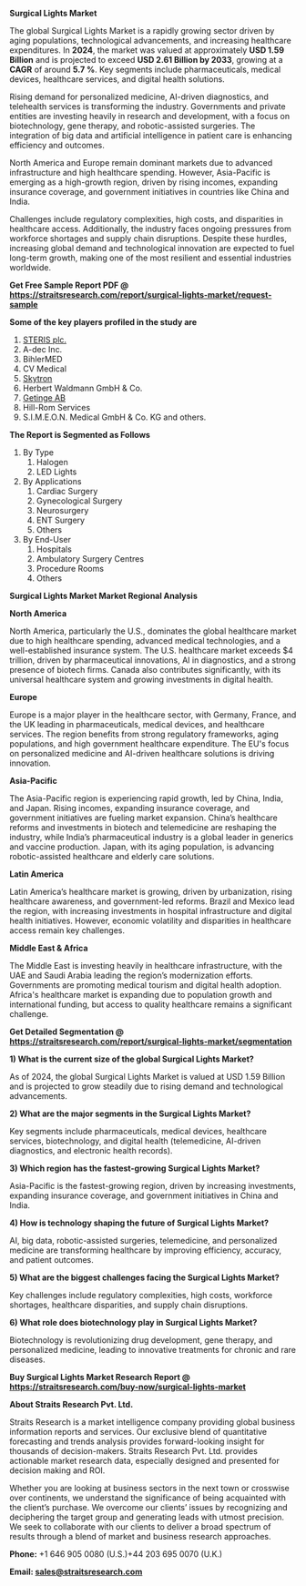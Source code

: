 <p><strong>Surgical Lights Market</strong></p>
<p>The global Surgical Lights Market is a rapidly growing sector driven by aging populations, technological advancements, and increasing healthcare expenditures. In <strong>2024</strong>, the market was valued at approximately <strong>USD 1.59 Billion</strong> and is projected to exceed <strong>USD 2.61 Billion</strong><strong> by 2033</strong>, growing at a <strong>CAGR</strong> of around <strong>5.7 %</strong>. Key segments include pharmaceuticals, medical devices, healthcare services, and digital health solutions.</p>
<p>Rising demand for personalized medicine, AI-driven diagnostics, and telehealth services is transforming the industry. Governments and private entities are investing heavily in research and development, with a focus on biotechnology, gene therapy, and robotic-assisted surgeries. The integration of big data and artificial intelligence in patient care is enhancing efficiency and outcomes.</p>
<p>North America and Europe remain dominant markets due to advanced infrastructure and high healthcare spending. However, Asia-Pacific is emerging as a high-growth region, driven by rising incomes, expanding insurance coverage, and government initiatives in countries like China and India.</p>
<p>Challenges include regulatory complexities, high costs, and disparities in healthcare access. Additionally, the industry faces ongoing pressures from workforce shortages and supply chain disruptions. Despite these hurdles, increasing global demand and technological innovation are expected to fuel long-term growth, making one of the most resilient and essential industries worldwide.</p>
<p><strong>Get Free Sample Report PDF @ <a href=https://straitsresearch.com/report/surgical-lights-market/request-sample>https://straitsresearch.com/report/surgical-lights-market/request-sample</a></strong></p>
<div><strong>Some of the key players profiled in the study are</strong></div>
<p><ol>
<li><a href=""https://www.steris.com/"">STERIS plc.</a></li>
<li>A-dec Inc.</li>
<li>BihlerMED</li>
<li>CV Medical</li>
<li><a href=""https://www.skytron.com/"">Skytron</a></li>
<li>Herbert Waldmann GmbH &amp; Co.</li>
<li><a href=""https://www.getinge.com/us/"">Getinge AB</a></li>
<li>Hill-Rom Services</li>
<li>S.I.M.E.O.N. Medical GmbH &amp; Co. KG and others.</li>
</ol></p>
<p><strong>The Report is Segmented as Follows</strong></p>
<p><ol>
<li>By Type
<ol>
<li>Halogen</li>
<li>LED Lights</li>
</ol>
</li>
<li>By Applications
<ol>
<li>Cardiac Surgery</li>
<li>Gynecological Surgery</li>
<li>Neurosurgery</li>
<li>ENT Surgery</li>
<li>Others</li>
</ol>
</li>
<li>By End-User
<ol>
<li>Hospitals</li>
<li>Ambulatory Surgery Centres</li>
<li>Procedure Rooms</li>
<li>Others</li>
</ol>
</li>
</ol></p>
<p><strong>Surgical Lights Market Market Regional Analysis</strong></p>
<p><strong>North America</strong></p>
<p>North America, particularly the U.S., dominates the global healthcare market due to high healthcare spending, advanced medical technologies, and a well-established insurance system. The U.S. healthcare market exceeds $4 trillion, driven by pharmaceutical innovations, AI in diagnostics, and a strong presence of biotech firms. Canada also contributes significantly, with its universal healthcare system and growing investments in digital health.</p>
<p><strong>Europe</strong></p>
<p>Europe is a major player in the healthcare sector, with Germany, France, and the UK leading in pharmaceuticals, medical devices, and healthcare services. The region benefits from strong regulatory frameworks, aging populations, and high government healthcare expenditure. The EU's focus on personalized medicine and AI-driven healthcare solutions is driving innovation.</p>
<p><strong>Asia-Pacific</strong></p>
<p>The Asia-Pacific region is experiencing rapid growth, led by China, India, and Japan. Rising incomes, expanding insurance coverage, and government initiatives are fueling market expansion. China&rsquo;s healthcare reforms and investments in biotech and telemedicine are reshaping the industry, while India&rsquo;s pharmaceutical industry is a global leader in generics and vaccine production. Japan, with its aging population, is advancing robotic-assisted healthcare and elderly care solutions.</p>
<p><strong>Latin America</strong></p>
<p>Latin America&rsquo;s healthcare market is growing, driven by urbanization, rising healthcare awareness, and government-led reforms. Brazil and Mexico lead the region, with increasing investments in hospital infrastructure and digital health initiatives. However, economic volatility and disparities in healthcare access remain key challenges.</p>
<p><strong>Middle East &amp; Africa</strong></p>
<p>The Middle East is investing heavily in healthcare infrastructure, with the UAE and Saudi Arabia leading the region&rsquo;s modernization efforts. Governments are promoting medical tourism and digital health adoption. Africa's healthcare market is expanding due to population growth and international funding, but access to quality healthcare remains a significant challenge.</p>
<p><strong>Get Detailed Segmentation @ <a href=https://straitsresearch.com/report/surgical-lights-market/segmentation>https://straitsresearch.com/report/surgical-lights-market/segmentation</a></strong></p>
<p><strong>1) What is the current size of the global Surgical Lights Market?</strong></p>
<p>As of 2024, the global Surgical Lights Market is valued at USD 1.59 Billion and is projected to grow steadily due to rising demand and technological advancements.</p>
<p><strong>2) What are the major segments in the Surgical Lights Market?</strong></p>
<p>Key segments include pharmaceuticals, medical devices, healthcare services, biotechnology, and digital health (telemedicine, AI-driven diagnostics, and electronic health records).</p>
<p><strong>3) Which region has the fastest-growing Surgical Lights Market?</strong></p>
<p>Asia-Pacific is the fastest-growing region, driven by increasing investments, expanding insurance coverage, and government initiatives in China and India.</p>
<p><strong>4) How is technology shaping the future of Surgical Lights Market?</strong></p>
<p>AI, big data, robotic-assisted surgeries, telemedicine, and personalized medicine are transforming healthcare by improving efficiency, accuracy, and patient outcomes.</p>
<p><strong>5) What are the biggest challenges facing the Surgical Lights Market?</strong></p>
<p>Key challenges include regulatory complexities, high costs, workforce shortages, healthcare disparities, and supply chain disruptions.</p>
<p><strong>6) What role does biotechnology play in Surgical Lights Market?</strong></p>
<p>Biotechnology is revolutionizing drug development, gene therapy, and personalized medicine, leading to innovative treatments for chronic and rare diseases.</p>
<p><strong>Buy Surgical Lights Market Research Report @ <a href=https://straitsresearch.com/buy-now/surgical-lights-market>https://straitsresearch.com/buy-now/surgical-lights-market</a></strong></p>
<p><strong>About Straits Research Pvt. Ltd.</strong></p>
<p>Straits Research is a market intelligence company providing global business information reports and services. Our exclusive blend of quantitative forecasting and trends analysis provides forward-looking insight for thousands of decision-makers. Straits Research Pvt. Ltd. provides actionable market research data, especially designed and presented for decision making and ROI.</p>
<p>Whether you are looking at business sectors in the next town or crosswise over continents, we understand the significance of being acquainted with the client&rsquo;s purchase. We overcome our clients&rsquo; issues by recognizing and deciphering the target group and generating leads with utmost precision. We seek to collaborate with our clients to deliver a broad spectrum of results through a blend of market and business research approaches.</p>
<p><strong><strong>Phone:</strong></strong> +1 646 905 0080 (U.S.)+44 203 695 0070 (U.K.)</p>
<p><strong><strong>Email: </strong></strong><a href=mailto:sales@straitsresearch.com><strong><u><strong>sales@straitsresearch.com</strong></u></strong></a></p>
